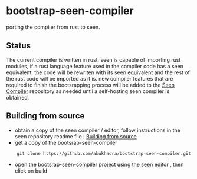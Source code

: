 # bootstrap-seen-compiler

porting the compiler from rust to seen.

## Status
The current compiler is written in rust,
seen is capable of importing rust modules, if a rust language feature used in the compiler code has a seen equivalent, the code will be rewriten with its seen equivalent and the rest of the rust code will be imported as it is.
new compiler features that are required to finish the bootsrapping process will be added to the [Seen Compiler](https://github.com/abukhadra/seen-compiler) repository as needed until a self-hosting seen compiler is obtained.


## Building from source
- obtain a copy of the seen compiler / editor, follow instructions in the seen repository readme file : [Building from source](https://github.com/abukhadra/seen#building-from-source)
- get a copy of the bootsrap-seen-compiler  
```
    git clone https://github.com/abukhadra/bootstrap-seen-compiler.git
```
- open the bootsrap-seen-compiler project using the seen editor , then click on build